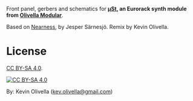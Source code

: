 Front panel, gerbers and schematics for **[μSt](https://www.modulargrid.net/e/other-unknown-%CE%BCst), an Eurorack synth module from [Olivella Modular](https://linktr.ee/olivella)**.

Based on [Nearness](https://github.com/sarnesjo/nearness), by Jesper Särnesjö. Remix by Kevin Olivella.

License
=======

[CC BY-SA 4.0][cc-by-sa].

[![CC BY-SA 4.0][cc-by-sa-image]][cc-by-sa]

[cc-by-sa]: http://creativecommons.org/licenses/by-sa/4.0/
[cc-by-sa-image]: https://licensebuttons.net/l/by-sa/4.0/88x31.png
[cc-by-sa-shield]: https://img.shields.io/badge/License-CC%20BY--SA%204.0-lightgrey.svg

By: Kevin Olivella (kev.olivella@gmail.com)
